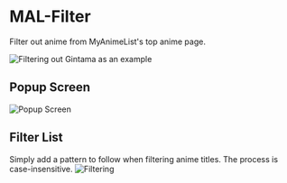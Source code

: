 # MAL-Filter

Filter out anime from MyAnimeList's top anime page.

![Filtering out Gintama as an example](http://i.imgur.com/k88aoi8.png)


## Popup Screen
![Popup Screen](http://i.imgur.com/XCFYlo4.png)


## Filter List
Simply add a pattern to follow when filtering anime titles. The process is case-insensitive.
![Filtering](http://i.imgur.com/hiDiWJT.png)

